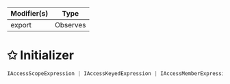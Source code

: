 | Modifier(s)                            | Type                     |
|----------------------------------------|--------------------------|
| export | Observes |

# &#10025; Initializer

```ts
IAccessScopeExpression | IAccessKeyedExpression | IAccessMemberExpression
```
